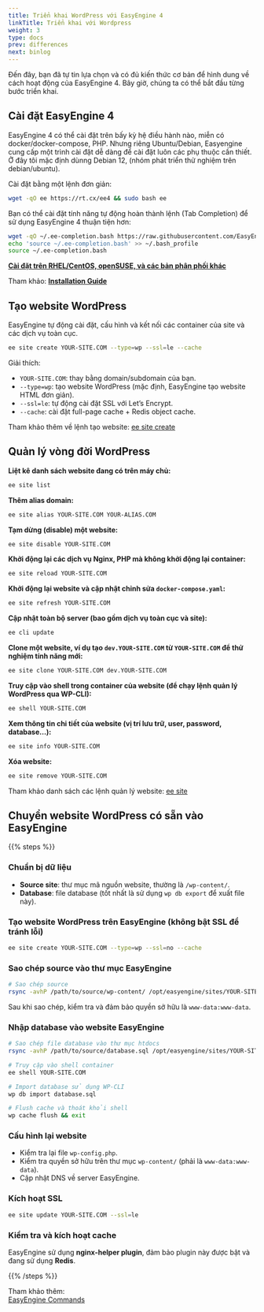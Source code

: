 ```yaml
---
title: Triển khai WordPress với EasyEngine 4
linkTitle: Triển khai với Wordpress
weight: 3
type: docs
prev: differences
next: binlog
---
```


Đến đây, bạn đã tự tin lựa chọn và có đủ kiến thức cơ bản để hình dung về cách hoạt động của EasyEngine 4. Bây giờ, chúng ta có thể bắt đầu từng bước triển khai.

## Cài đặt EasyEngine 4

EasyEngine 4 có thể cài đặt trên bấy kỳ hệ điều hành nào, miễn có docker/docker-compose, PHP. Nhưng riêng Ubuntu/Debian, Easyengine cung cấp một trình cài đặt dễ dàng để cài đặt luôn các phụ thuộc cần thiết. Ở đây tôi mặc định dùnng Debian 12, (nhóm phát triển thử nghiệm trên debian/ubuntu).

Cài đặt bằng một lệnh đơn giản:

```bash
wget -qO ee https://rt.cx/ee4 && sudo bash ee
```

Bạn có thể cài đặt tính năng tự động hoàn thành lệnh (Tab Completion) để sử dụng EasyEngine 4 thuận tiện hơn:

```bash
wget -qO ~/.ee-completion.bash https://raw.githubusercontent.com/EasyEngine/easyengine/master/utils/ee-completion.bash
echo 'source ~/.ee-completion.bash' >> ~/.bash_profile
source ~/.ee-completion.bash
```
[**Cài đặt trên RHEL/CentOS, openSUSE, và các bản phân phối khác**](/vi/note/rhel-cenos-opensuse/)

Tham khảo: [**Installation Guide**](https://easyengine.io/handbook/install/)

## Tạo website WordPress

EasyEngine tự động cài đặt, cấu hình và kết nối các container của site và các dịch vụ toàn cục.

```bash
ee site create YOUR-SITE.COM --type=wp --ssl=le --cache
```

Giải thích:

- `YOUR-SITE.COM`: thay bằng domain/subdomain của bạn.
- `--type=wp`: tạo website WordPress (mặc định, EasyEngine tạo website HTML đơn giản).
- `--ssl=le`: tự động cài đặt SSL với Let’s Encrypt.
- `--cache`: cài đặt full-page cache + Redis object cache.

Tham khảo thêm về lệnh tạo website: [ee site create](https://easyengine.io/commands/site/create/)

## Quản lý vòng đời WordPress

**Liệt kê danh sách website đang có trên máy chủ:**
```bash
ee site list
```

**Thêm alias domain:**
```bash
ee site alias YOUR-SITE.COM YOUR-ALIAS.COM
```

**Tạm dừng (disable) một website:**
```bash
ee site disable YOUR-SITE.COM
```

**Khởi động lại các dịch vụ Nginx, PHP mà không khởi động lại container:**
```bash
ee site reload YOUR-SITE.COM
```

**Khởi động lại website và cập nhật chỉnh sửa `docker-compose.yaml`:**
```bash
ee site refresh YOUR-SITE.COM
```

**Cập nhật toàn bộ server (bao gồm dịch vụ toàn cục và site):**
```bash
ee cli update
```

**Clone một website, ví dụ tạo `dev.YOUR-SITE.COM` từ `YOUR-SITE.COM` để thử nghiệm tính năng mới:**
```bash
ee site clone YOUR-SITE.COM dev.YOUR-SITE.COM
```

**Truy cập vào shell trong container của website (để chạy lệnh quản lý WordPress qua WP-CLI):**
```bash
ee shell YOUR-SITE.COM
```

**Xem thông tin chi tiết của website (vị trí lưu trữ, user, password, database…):**
```bash
ee site info YOUR-SITE.COM
```

**Xóa website:**
```bash
ee site remove YOUR-SITE.COM
```

Tham khảo danh sách các lệnh quản lý website: [ee site](https://easyengine.io/commands/site/)

## Chuyển website WordPress có sẵn vào EasyEngine

{{% steps %}}

### Chuẩn bị dữ liệu

- **Source site**: thư mục mã nguồn website, thường là `/wp-content/`.
- **Database**: file database (tốt nhất là sử dụng `wp db export` để xuất file này).

### Tạo website WordPress trên EasyEngine (không bật SSL để tránh lỗi)

```bash
ee site create YOUR-SITE.COM --type=wp --ssl=no --cache
```

### Sao chép source vào thư mục EasyEngine

```bash
# Sao chép source
rsync -avhP /path/to/source/wp-content/ /opt/easyengine/sites/YOUR-SITE.COM/app/htdocs/wp-content/
```

Sau khi sao chép, kiểm tra và đảm bảo quyền sở hữu là `www-data:www-data`.

### Nhập database vào website EasyEngine

```bash
# Sao chép file database vào thư mục htdocs
rsync -avhP /path/to/source/database.sql /opt/easyengine/sites/YOUR-SITE.COM/app/htdocs/

# Truy cập vào shell container
ee shell YOUR-SITE.COM

# Import database sử dụng WP-CLI
wp db import database.sql

# Flush cache và thoát khỏi shell
wp cache flush && exit
```

### Cấu hình lại website

- Kiểm tra lại file `wp-config.php`.
- Kiểm tra quyền sở hữu trên thư mục `wp-content/` (phải là `www-data:www-data`).
- Cập nhật DNS về server EasyEngine.

### Kích hoạt SSL

```bash
ee site update YOUR-SITE.COM --ssl=le
```

### Kiểm tra và kích hoạt cache

EasyEngine sử dụng **nginx-helper plugin**, đảm bảo plugin này được bật và đang sử dụng **Redis**.

{{% /steps %}}


Tham khảo thêm:  
[EasyEngine Commands](https://easyengine.io/commands/)